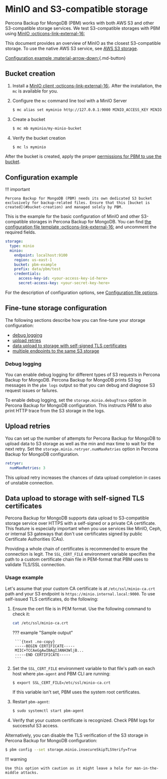 # MinIO and S3-compatible storage

Percona Backup for MongoDB (PBM) works with both AWS S3 and other S3-compatible storage services. We test S3-compatible storages with PBM using [MinIO :octicons-link-external-16:](https://min.io/)

This document provides an overview of MinIO as the closest S3-compatible storage. To use the native AWS S3 service, see [AWS S3 storage](s3-storage.md).

[Configuration example :material-arrow-down:](#configuration-example){.md-button}

## Bucket creation

1. Install a [MinIO client :octicons-link-external-16:](https://min.io/docs/minio/linux/reference/minio-mc.html#install-mc). After the installation, the `mc` is available for you.

2. Configure the `mc` command line tool with a MinIO Server

    ```{.bash data-prompt="$"}
    $ mc alias set myminio http://127.0.0.1:9000 MINIO_ACCESS_KEY MINIO_SECRET_KEY
    ```
    
3. Create a bucket

    ```{.bash data-prompt="$"}
    $ mc mb myminio/my-minio-bucket
    ```
      
4. Verify the bucket creation

   ```{.bash data-prompt="$"}
   $ mc ls myminio
   ```

After the bucket is created, apply the proper [permissions for PBM to use the bucket](storage-configuration.md#permissions-setup).

## Configuration example

!!! important
    
    Percona Backup for MongoDB (PBM) needs its own dedicated S3 bucket exclusively for backup-related files. Ensure that this [bucket is created](#bucket-creation) and managed solely by PBM.

This is the example for the basic configuration of MinIO and other S3-compatible storages in Percona Backup for MongoDB. You can find [the configuration file template :octicons-link-external-16:](https://github.com/percona/percona-backup-mongodb/blob/v{{release}}/packaging/conf/pbm-conf-reference.yml) and uncomment the required fields.

```yaml
storage:
  type: minio
  minio:
    endpoint: localhost:9100
    region: us-east-1
    bucket: pbm-example
    prefix: data/pbm/test
    credentials:
      access-key-id: <your-access-key-id-here>
      secret-access-key: <your-secret-key-here>
```

For the description of configuration options, see [Configuration file options](../reference/configuration-options.md).

## Fine-tune storage configuration

The following sections describe how you can fine-tune your storage configuration: 

* [debug logging](#debug-logging) 
* [upload retries](#upload-retries) 
* [data upload to storage with self-signed TLS certificates](#data-upload-to-storage-with-self-signed-tls-certificates)  
* [multiple endpoints to the same S3 storage](endpoint-map.md) 

### Debug logging

You can enable debug logging for different types of S3 requests in Percona Backup for MongoDB. Percona Backup for MongoDB prints S3 log messages in the `pbm logs` output so that you can debug and diagnose S3 request issues or failures.

To enable debug logging, set the `storage.minio.debugTrace` option in Percona Backup for MongoDB configuration. This instructs PBM to also print HTTP trace from the S3 storage in the logs.

## Upload retries 

You can set up the number of attempts for Percona Backup for MongoDB to upload data to S3 storage as well as the min and max time to wait for the next retry. Set the `storage.minio.retryer.numMaxRetries` option in Percona Backup for MongoDB configuration.

```yaml
retryer:
  numMaxRetries: 3
```

This upload retry increases the chances of data upload completion in cases of unstable connection.

## Data upload to storage with self-signed TLS certificates

Percona Backup for MongoDB supports data upload to S3-compatible storage service over HTTPS with a self-signed or a private CA certificate. This feature is especially important when you use services like MinIO, Ceph, or internal S3 gateways that don't use certificates signed by public Certificate Authorities (CAs).

Providing a whole chain of certificates is recommended to ensure the connection is legit. The `SSL_CERT_FILE` environment variable specifies the path to a custom certificate chain file in PEM-format that PBM uses to validate TLS/SSL connection. 

### Usage example

Let's assume that your custom CA certificate is at `/etc/ssl/minio-ca.crt` path and your S3 endpoint is `https://minio.internal.local:9000`. To use self-issued TLS certificates, do the following:

1. Ensure the cert file is in PEM format. Use the following command to check it:

    ```bash
    cat /etc/ssl/minio-ca.crt
    ```

    ??? example "Sample output"


        ```{text .no-copy}
        -----BEGIN CERTIFICATE-----
        MIIC+TCCAeGgAwIBAgIJANH3WljB...
        -----END CERTIFICATE-----
        ```

2. Set the `SSL_CERT_FILE` environment variable to that file's path on each host where `pbm-agent` and PBM CLI are running:

    ```{.bash data-prompt="$"}
    $ export SSL_CERT_FILE=/etc/ssl/minio-ca.crt
    ```

    If this variable isn't set, PBM uses the system root certificates.

3. Restart `pbm-agent`:

    ```{.bash data-prompt="$"}
    $ sudo systemctl start pbm-agent
    ```

4. Verify that your custom certificate is recognized. Check PBM logs for successful S3 access. 


Alternatively, you can disable the TLS verification of the S3 storage in Percona Backup for MongoDB configuration:

```{.bash data-prompt="$"}
$ pbm config --set storage.minio.insecureSkipTLSVerify=True
```

!!! warning 

    Use this option with caution as it might leave a hole for man-in-the-middle attacks.

